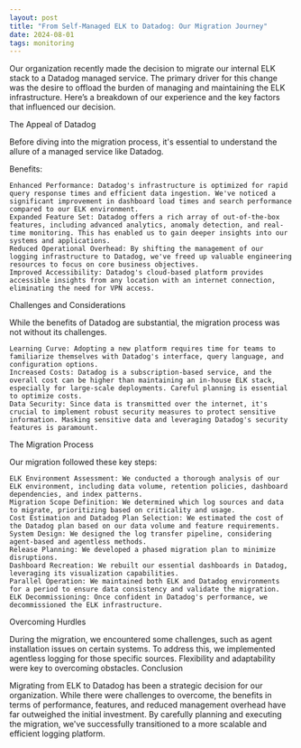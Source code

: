 ```yaml
---
layout: post
title: "From Self-Managed ELK to Datadog: Our Migration Journey"
date: 2024-08-01
tags: monitoring
---
```


Our organization recently made the decision to migrate our internal ELK stack to a Datadog managed service. The primary driver for this change was the desire to offload the burden of managing and maintaining the ELK infrastructure. Here’s a breakdown of our experience and the key factors that influenced our decision.

The Appeal of Datadog

Before diving into the migration process, it's essential to understand the allure of a managed service like Datadog.

Benefits:

    Enhanced Performance: Datadog's infrastructure is optimized for rapid query response times and efficient data ingestion. We've noticed a significant improvement in dashboard load times and search performance compared to our ELK environment.
    Expanded Feature Set: Datadog offers a rich array of out-of-the-box features, including advanced analytics, anomaly detection, and real-time monitoring. This has enabled us to gain deeper insights into our systems and applications.
    Reduced Operational Overhead: By shifting the management of our logging infrastructure to Datadog, we've freed up valuable engineering resources to focus on core business objectives.
    Improved Accessibility: Datadog's cloud-based platform provides accessible insights from any location with an internet connection, eliminating the need for VPN access.

Challenges and Considerations

While the benefits of Datadog are substantial, the migration process was not without its challenges.

    Learning Curve: Adopting a new platform requires time for teams to familiarize themselves with Datadog's interface, query language, and configuration options.
    Increased Costs: Datadog is a subscription-based service, and the overall cost can be higher than maintaining an in-house ELK stack, especially for large-scale deployments. Careful planning is essential to optimize costs.
    Data Security: Since data is transmitted over the internet, it's crucial to implement robust security measures to protect sensitive information. Masking sensitive data and leveraging Datadog's security features is paramount.

The Migration Process

Our migration followed these key steps:

    ELK Environment Assessment: We conducted a thorough analysis of our ELK environment, including data volume, retention policies, dashboard dependencies, and index patterns.
    Migration Scope Definition: We determined which log sources and data to migrate, prioritizing based on criticality and usage.
    Cost Estimation and Datadog Plan Selection: We estimated the cost of the Datadog plan based on our data volume and feature requirements.
    System Design: We designed the log transfer pipeline, considering agent-based and agentless methods.
    Release Planning: We developed a phased migration plan to minimize disruptions.
    Dashboard Recreation: We rebuilt our essential dashboards in Datadog, leveraging its visualization capabilities.
    Parallel Operation: We maintained both ELK and Datadog environments for a period to ensure data consistency and validate the migration.
    ELK Decommissioning: Once confident in Datadog's performance, we decommissioned the ELK infrastructure.

Overcoming Hurdles

During the migration, we encountered some challenges, such as agent installation issues on certain systems. To address this, we implemented agentless logging for those specific sources. Flexibility and adaptability were key to overcoming obstacles.
Conclusion

Migrating from ELK to Datadog has been a strategic decision for our organization. While there were challenges to overcome, the benefits in terms of performance, features, and reduced management overhead have far outweighed the initial investment. By carefully planning and executing the migration, we've successfully transitioned to a more scalable and efficient logging platform.